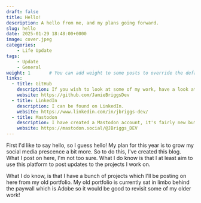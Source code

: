 ```yaml
---
draft: false
title: Hello!
description: A hello from me, and my plans going forward.
slug: hello
date: 2025-01-29 18:48:00+0000
image: cover.jpeg
categories:
    - Life Update
tags:
    - Update
    - General
weight: 1       # You can add weight to some posts to override the default sorting (date descending)
links:
  - title: GitHub
    description: If you wish to look at some of my work, have a look at my GitHub account.
    website: https://github.com/JamieBriggsDev
  - title: LinkedIn
    description: I can be found on LinkedIn.
    website: https://www.linkedin.com/in/jbriggs-dev/
  - title: Mastodon
    description: I have created a Mastodon account, it's fairly new but it's here!
    website: https://mastodon.social/@JBriggs_DEV
---
```



First I'd like to say hello, so I guess hello! My plan for this year is 
to grow my social media prescence a bit more. So to do this, I've created this blog. What I post on here, I'm not too sure. What I do know is that I at least aim to use this platform to post updates to the projects I work on.

What I do know, is that I have a bunch of projects which I'll be posting on here from my old portfolio. My old portfolio is currently sat in limbo behind the paywall which is Adobe so it would be good to revisit some of my older work!

